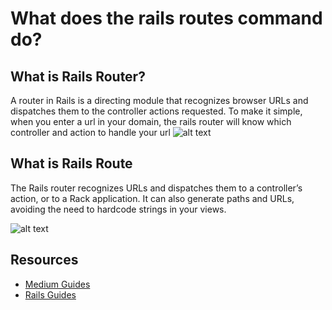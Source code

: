 # What does the rails routes command do?



## What is Rails Router?

A router in Rails is a directing module that recognizes browser URLs and dispatches them to the controller actions requested. To make it simple, when you enter a url in your domain, the rails router will know which controller and action to handle your url
![alt text](https://miro.medium.com/max/700/0*i2J-nAlYkpIrI5PM.png)

## What is Rails Route
The Rails router recognizes URLs and dispatches them to a controller’s action, or to a Rack application. It can also generate paths and URLs, avoiding the need to hardcode strings in your views.



![alt text](https://files.slack.com/files-pri/TA2AHQDQ8-FLG8X2615/screen_shot_2019-07-15_at_11.36.09_am.png)


## Resources

- [Medium Guides](https://medium.com/podiihq/understanding-rails-routes-and-restful-design-a192d64cbbb5)
- [Rails Guides](https://guides.rubyonrails.org/routing.html)